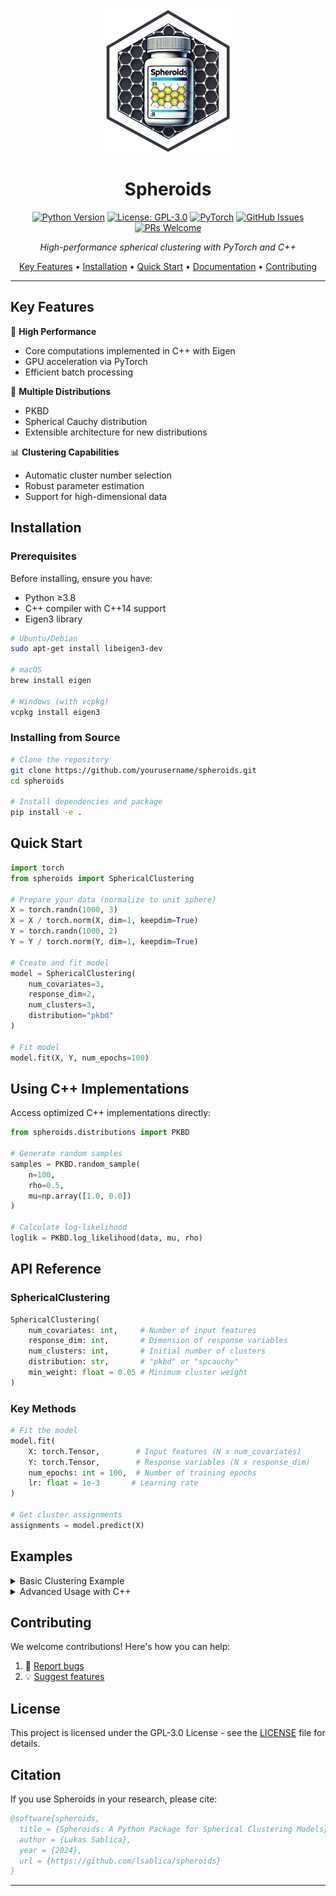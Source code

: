 <div align="center">
  <img src="misc/Logos/Spheroids1.png" alt="Spheroids Logo" width="200"/>

  # Spheroids

  [![Python Version](https://img.shields.io/badge/python-3.8%2B-blue.svg)](https://www.python.org/downloads/)
  [![License: GPL-3.0](https://img.shields.io/badge/License-GPL%203.0-blue.svg)](https://opensource.org/licenses/GPL-3.0)
  [![PyTorch](https://img.shields.io/badge/PyTorch-%23EE4C2C.svg?&logo=PyTorch&logoColor=white)](https://pytorch.org/)
  [![GitHub Issues](https://img.shields.io/github/issues/lsablica/spheroids.svg)](https://github.com/lsablica/spheroids/issues)
  [![PRs Welcome](https://img.shields.io/badge/PRs-welcome-brightgreen.svg)](http://makeapullrequest.com)

  *High-performance spherical clustering with PyTorch and C++*

  [Key Features](#key-features) •
  [Installation](#installation) •
  [Quick Start](#quick-start) •
  [Documentation](#documentation) •
  [Contributing](#contributing)

</div>

---

## Key Features  

🚀 **High Performance**
- Core computations implemented in C++ with Eigen
- GPU acceleration via PyTorch
- Efficient batch processing

🎯 **Multiple Distributions**
- PKBD 
- Spherical Cauchy distribution
- Extensible architecture for new distributions

📊 **Clustering Capabilities**
- Automatic cluster number selection
- Robust parameter estimation
- Support for high-dimensional data

## Installation

### Prerequisites

Before installing, ensure you have:

- Python ≥3.8
- C++ compiler with C++14 support
- Eigen3 library

```bash
# Ubuntu/Debian
sudo apt-get install libeigen3-dev

# macOS
brew install eigen

# Windows (with vcpkg)
vcpkg install eigen3
```

### Installing from Source

```bash
# Clone the repository
git clone https://github.com/yourusername/spheroids.git
cd spheroids

# Install dependencies and package
pip install -e .
```

## Quick Start

```python
import torch
from spheroids import SphericalClustering

# Prepare your data (normalize to unit sphere)
X = torch.randn(1000, 3)
X = X / torch.norm(X, dim=1, keepdim=True)
Y = torch.randn(1000, 2)
Y = Y / torch.norm(Y, dim=1, keepdim=True)

# Create and fit model
model = SphericalClustering(
    num_covariates=3,
    response_dim=2,
    num_clusters=3,
    distribution="pkbd"
)

# Fit model
model.fit(X, Y, num_epochs=100)
```

## Using C++ Implementations

Access optimized C++ implementations directly:

```python
from spheroids.distributions import PKBD

# Generate random samples
samples = PKBD.random_sample(
    n=100,
    rho=0.5,
    mu=np.array([1.0, 0.0])
)

# Calculate log-likelihood
loglik = PKBD.log_likelihood(data, mu, rho)
```

## API Reference

### SphericalClustering

```python
SphericalClustering(
    num_covariates: int,     # Number of input features
    response_dim: int,       # Dimension of response variables
    num_clusters: int,       # Initial number of clusters
    distribution: str,       # "pkbd" or "spcauchy"
    min_weight: float = 0.05 # Minimum cluster weight
)
```

### Key Methods

```python
# Fit the model
model.fit(
    X: torch.Tensor,        # Input features (N x num_covariates)
    Y: torch.Tensor,        # Response variables (N x response_dim)
    num_epochs: int = 100,  # Number of training epochs
    lr: float = 1e-3       # Learning rate
)

# Get cluster assignments
assignments = model.predict(X)
```

## Examples

<details>
<summary>Basic Clustering Example</summary>

```python
import torch
from spheroids import SphericalClustering

# Create model
model = SphericalClustering(
    num_covariates=3,
    response_dim=2,
    num_clusters=3
)

# Fit and predict
model.fit(X, Y)
clusters = model.predict(X)
```
</details>

<details>
<summary>Advanced Usage with C++</summary>

```python
from spheroids.distributions import PKBD, SphericalCauchy

# PKBD distribution
pkbd_samples = PKBD.random_sample(1000, 0.5, mu)
pkbd_loglik = PKBD.log_likelihood(data, mu, rho)

# Spherical Cauchy distribution
scauchy_samples = SphericalCauchy.random_sample(1000, 0.5, mu)
scauchy_loglik = SphericalCauchy.log_likelihood(data, mu, rho)
```
</details>

## Contributing

We welcome contributions! Here's how you can help:

1. 🐛 [Report bugs](https://github.com/lsablica/spheroids/issues)
2. 💡 [Suggest features](https://github.com/lsablica/spheroids/issues)


## License

This project is licensed under the GPL-3.0 License - see the [LICENSE](LICENSE) file for details.

## Citation

If you use Spheroids in your research, please cite:

```bibtex
@software{spheroids,
  title = {Spheroids: A Python Package for Spherical Clustering Models},
  author = {Lukas Sablica},
  year = {2024},
  url = {https://github.com/lsablica/spheroids}
}
```

---

